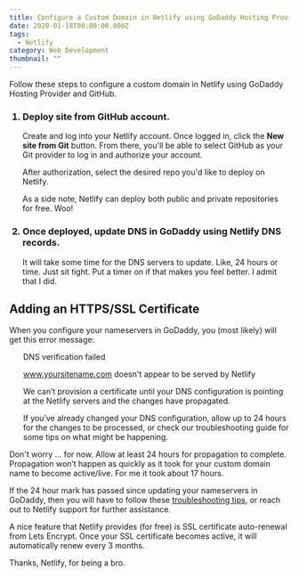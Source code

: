 ```yaml
---
title: Configure a Custom Domain in Netlify using GoDaddy Hosting Provider and GitHub
date: 2020-01-18T00:00:00.000Z
tags:
  - Netlify
category: Web Development
thumbnail: ""
---
```


Follow these steps to configure a custom domain in Netlify using GoDaddy Hosting Provider and GitHub.

<ol>
<h3><li class="blog-post-ol-li">Deploy site from GitHub account.</li></h3>

Create and log into your Netlify account. Once logged in, click the <b>New site from Git</b> button. From there, you'll be able to select GitHub as your Git provider to log in and authorize your account.

After authorization, select the desired repo you'd like to deploy on Netlify.

As a side note, Netlify can deploy both public and private repositories for free. Woo!

<h3><li class="blog-post-ol-li">Once deployed, update DNS in GoDaddy using Netlify DNS records.</li></h3>

It will take some time for the DNS servers to update. Like, 24 hours or time. Just sit tight. Put a timer on if that makes you feel better. I admit that I did.

</ol>

<h2>Adding an HTTPS/SSL Certificate</h2>

When you configure your nameservers in GoDaddy, you (most likely) will get this error message:

<div style="margin-left: 25px">

DNS verification failed

www.yoursitename.com doesn't appear to be served by Netlify

We can’t provision a certificate until your DNS configuration is pointing at the Netlify servers and the changes have propagated.

If you’ve already changed your DNS configuration, allow up to 24 hours for the changes to be processed, or check our troubleshooting guide for some tips on what might be happening.

</div>

Don't worry ... for now. Allow at least 24 hours for propagation to complete. Propagation won’t happen as quickly as it took for your custom domain name to become active/live. For me it took about 17 hours.

If the 24 hour mark has passed since updating your nameservers in GoDaddy, then you will have to follow these <a href="https://docs.netlify.com/domains-https/troubleshooting-tips/#certificates-and-https" class="is-gradient" rel="noopenner noreferrer">troubleshooting tips</a>, or reach out to Netlify support for further assistance.

A nice feature that Netlify provides (for free) is SSL certificate auto-renewal from Lets Encrypt. Once your SSL certificate becomes active, it will automatically renew every 3 months.

Thanks, Netlify, for being a bro.
